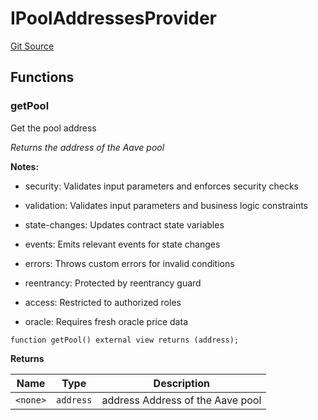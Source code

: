 # IPoolAddressesProvider
[Git Source](https://github.com/Quantillon-Labs/smart-contracts/quantillon-protocol/blob/70cb38d23589f7c586599f9ecbb0c11a63c1a99b/src/core/vaults/AaveVault.sol)


## Functions
### getPool

Get the pool address

*Returns the address of the Aave pool*

**Notes:**
- security: Validates input parameters and enforces security checks

- validation: Validates input parameters and business logic constraints

- state-changes: Updates contract state variables

- events: Emits relevant events for state changes

- errors: Throws custom errors for invalid conditions

- reentrancy: Protected by reentrancy guard

- access: Restricted to authorized roles

- oracle: Requires fresh oracle price data


```solidity
function getPool() external view returns (address);
```
**Returns**

|Name|Type|Description|
|----|----|-----------|
|`<none>`|`address`|address Address of the Aave pool|


